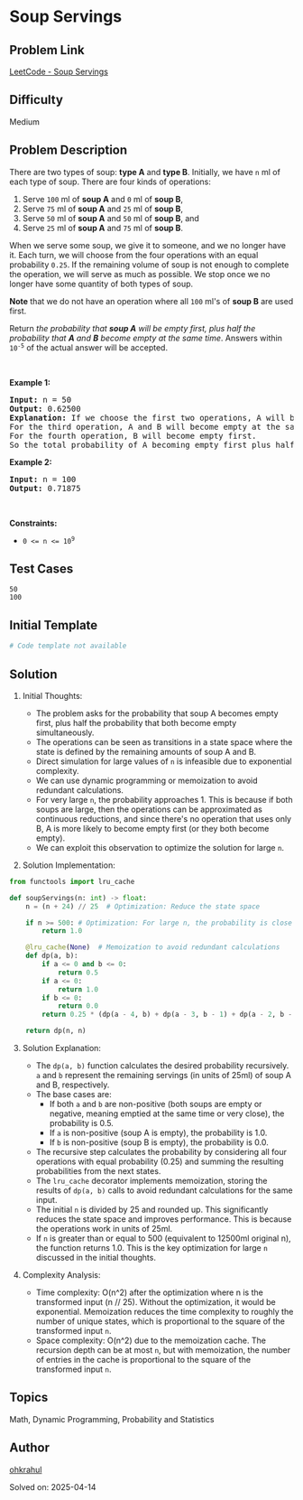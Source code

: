 # Soup Servings

## Problem Link
[LeetCode - Soup Servings](https://leetcode.com/problems/soup-servings/)

## Difficulty
Medium

## Problem Description
<p>There are two types of soup: <strong>type A</strong> and <strong>type B</strong>. Initially, we have <code>n</code> ml of each type of soup. There are four kinds of operations:</p>

<ol>
	<li>Serve <code>100</code> ml of <strong>soup A</strong> and <code>0</code> ml of <strong>soup B</strong>,</li>
	<li>Serve <code>75</code> ml of <strong>soup A</strong> and <code>25</code> ml of <strong>soup B</strong>,</li>
	<li>Serve <code>50</code> ml of <strong>soup A</strong> and <code>50</code> ml of <strong>soup B</strong>, and</li>
	<li>Serve <code>25</code> ml of <strong>soup A</strong> and <code>75</code> ml of <strong>soup B</strong>.</li>
</ol>

<p>When we serve some soup, we give it to someone, and we no longer have it. Each turn, we will choose from the four operations with an equal probability <code>0.25</code>. If the remaining volume of soup is not enough to complete the operation, we will serve as much as possible. We stop once we no longer have some quantity of both types of soup.</p>

<p><strong>Note</strong> that we do not have an operation where all <code>100</code> ml&#39;s of <strong>soup B</strong> are used first.</p>

<p>Return <em>the probability that <strong>soup A</strong> will be empty first, plus half the probability that <strong>A</strong> and <strong>B</strong> become empty at the same time</em>. Answers within <code>10<sup>-5</sup></code> of the actual answer will be accepted.</p>

<p>&nbsp;</p>
<p><strong class="example">Example 1:</strong></p>

<pre>
<strong>Input:</strong> n = 50
<strong>Output:</strong> 0.62500
<strong>Explanation:</strong> If we choose the first two operations, A will become empty first.
For the third operation, A and B will become empty at the same time.
For the fourth operation, B will become empty first.
So the total probability of A becoming empty first plus half the probability that A and B become empty at the same time, is 0.25 * (1 + 1 + 0.5 + 0) = 0.625.
</pre>

<p><strong class="example">Example 2:</strong></p>

<pre>
<strong>Input:</strong> n = 100
<strong>Output:</strong> 0.71875
</pre>

<p>&nbsp;</p>
<p><strong>Constraints:</strong></p>

<ul>
	<li><code>0 &lt;= n &lt;= 10<sup>9</sup></code></li>
</ul>


## Test Cases
```
50
100
```

## Initial Template
```python
# Code template not available
```

## Solution
1. Initial Thoughts:
   - The problem asks for the probability that soup A becomes empty first, plus half the probability that both become empty simultaneously.
   - The operations can be seen as transitions in a state space where the state is defined by the remaining amounts of soup A and B.
   - Direct simulation for large values of `n` is infeasible due to exponential complexity.
   - We can use dynamic programming or memoization to avoid redundant calculations.
   - For very large `n`, the probability approaches 1. This is because if both soups are large, then the operations can be approximated as continuous reductions, and since there's no operation that uses only B, A is more likely to become empty first (or they both become empty).
   - We can exploit this observation to optimize the solution for large `n`.

2. Solution Implementation:
```python
from functools import lru_cache

def soupServings(n: int) -> float:
    n = (n + 24) // 25  # Optimization: Reduce the state space

    if n >= 500: # Optimization: For large n, the probability is close to 1
        return 1.0

    @lru_cache(None)  # Memoization to avoid redundant calculations
    def dp(a, b):
        if a <= 0 and b <= 0:
            return 0.5
        if a <= 0:
            return 1.0
        if b <= 0:
            return 0.0
        return 0.25 * (dp(a - 4, b) + dp(a - 3, b - 1) + dp(a - 2, b - 2) + dp(a - 1, b - 3))

    return dp(n, n)
```

3. Solution Explanation:
   - The `dp(a, b)` function calculates the desired probability recursively. `a` and `b` represent the remaining servings (in units of 25ml) of soup A and B, respectively.
   - The base cases are:
      - If both `a` and `b` are non-positive (both soups are empty or negative, meaning emptied at the same time or very close), the probability is 0.5.
      - If `a` is non-positive (soup A is empty), the probability is 1.0.
      - If `b` is non-positive (soup B is empty), the probability is 0.0.
   - The recursive step calculates the probability by considering all four operations with equal probability (0.25) and summing the resulting probabilities from the next states.
   - The `lru_cache` decorator implements memoization, storing the results of `dp(a, b)` calls to avoid redundant calculations for the same input.
   - The initial `n` is divided by 25 and rounded up. This significantly reduces the state space and improves performance. This is because the operations work in units of 25ml.
   - If `n` is greater than or equal to 500 (equivalent to 12500ml original n), the function returns 1.0. This is the key optimization for large `n` discussed in the initial thoughts.

4. Complexity Analysis:
   - Time complexity: O(n^2) after the optimization where n is the transformed input (n // 25). Without the optimization, it would be exponential.  Memoization reduces the time complexity to roughly the number of unique states, which is proportional to the square of the transformed input `n`.
   - Space complexity: O(n^2) due to the memoization cache. The recursion depth can be at most `n`, but with memoization, the number of entries in the cache is proportional to the square of the transformed input `n`.


## Topics
Math, Dynamic Programming, Probability and Statistics

## Author
[ohkrahul](https://github.com/ohkrahul)

Solved on: 2025-04-14
